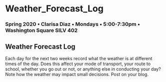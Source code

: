 # Weather_Forecast_Log

### Spring 2020 • Clarisa Diaz • Mondays • 5:00-7:30pm • Washington Square SILV 402

## Weather Forecast Log 

Each day for the next two weeks record what the weather is at different times of the day. Does this affect your mode of transport, your route to school, whether you go out or not, or anything else in conducting your day?  Note how the weather may impact small decisions. Post on your blog.